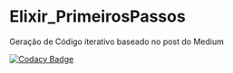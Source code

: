 # Elixir_PrimeirosPassos
Geração de Código iterativo baseado no post do Medium

[![Codacy Badge](https://app.codacy.com/project/badge/Grade/8dfbe5669358400d927db3a9d5304662)](https://www.codacy.com/gh/nelson1987/Elixir_PrimeirosPassos/dashboard?utm_source=github.com&amp;utm_medium=referral&amp;utm_content=nelson1987/Elixir_PrimeirosPassos&amp;utm_campaign=Badge_Grade)
